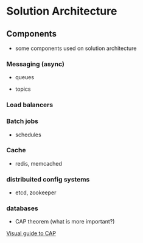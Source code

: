# Solution Architecture

## Components

- some components used on solution architecture

### Messaging (async)

- queues

- topics

### Load balancers

### Batch jobs

- schedules

### Cache

- redis, memcached

### distribuited config systems

- etcd, zookeeper

### databases

- CAP theorem (what is more important?)

[Visual guide to CAP](http://blog.nahurst.com/visual-guide-to-nosql-systems)